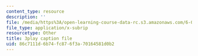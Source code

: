 ```yaml
---
content_type: resource
description: ''
file: /media/https%3A/open-learning-course-data-rc.s3.amazonaws.com/6-0001-introduction-to-computer-science-and-programming-in-python-fall-2016/86c7111d6b74fc876f3a70164581d0b2_mrvBnZIEsZY.srt
file_type: application/x-subrip
resourcetype: Other
title: 3play caption file
uid: 86c7111d-6b74-fc87-6f3a-70164581d0b2
---
```

